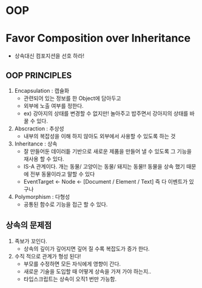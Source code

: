 # OOP
# Favor Composition over Inheritance
- 상속대신 컴포지션을 선호 하라!

## OOP PRINCIPLES
1. Encapsulation : 캡슐화
    - 관련되어 있는 정보를 한 Object에 담아두고 
    - 외부에 노출 여부를 정한다. 
    - ex) 강아지의 상태를 변경할 수 없지만! 놀아주고 밥주면서 강아지의 상태를 바꿀 수 있다.
2. Abscraction : 추상성 
    - 내부의 복잡성을 이해 하지 않아도 외부에서 사용할 수 있도록 하는 것
3. Inheritance : 상속
    - 잘 만들어둔 데이러틑 기반으로 새로운 제품을 만들어 낼 수 있도록 그 기능을 재사용 할 수 있다.
    - IS-A 관계이다. 개는 동물/ 고양이는 동물/ 돼지는 동물!! 동물을 상속 했기 때문에 전부 동물이라고 말할 수 있다
    - EventTarget <- Node <- [Document / Element / Text] 즉 다 이벤트가 있구나
4. Polymorphism : 다형성
    - 공통된 함수로 기능을 접근 할 수 있다.


## 상속의 문제점
1. 족보가 꼬인다.
    - 상속의 깊이가 깊어지면 깊어 질 수록 복잡도가 증가 한다.
2. 수직 적으로 관계가 형성 된다!
    - 부모를 수정하면 모든 자식에게 영향이 간다.
    - 새로운 기술을 도입할 때 어떻게 상속을 가져 가야 하는지.. 
    - 타입스크립트는 상속이 오직1 번만 가능함.